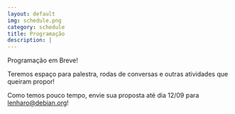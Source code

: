 ```yaml
---
layout: default
img: schedule.png
category: schedule
title: Programação
description: |
---
```

  Programação em Breve!

Teremos espaço para palestra, rodas de conversas e outras atividades que queiram propor!

Como temos pouco tempo, envie sua proposta até dia 12/09 para lenharo@debian.org!

<!-- 
<table style="border-collapse: collapse; width: 100%;">
  <thead>
    <tr>
      <th style="border: 1px solid black; width: 100px; text-align: center;">Horário</th>
      <th style="border: 1px solid black; width: 150px; text-align: center;">Título</th>
      <th style="border: 1px solid black; width: 300px; text-align: center;">Descrição</th>
      <th style="border: 1px solid black; width: 150px; text-align: center;">Palestrante</th>
     </tr>
  </thead>
  <tbody>
    <tr>
      <td style="border: 1px solid black;">08:45</td>
      <td style="border: 1px solid black;">Recepção</td>
      <td style="border: 1px solid black;">Recepção aos participantes</td>
      <td style="border: 1px solid black;">Organização</td>
    </tr>
    <tr>
      <td style="border: 1px solid black;">09:00</td>
      <td style="border: 1px solid black;">Abertura do evento</td>
      <td style="border: 1px solid black;">Abertura do evento, com informações sobre o dia!</td>
      <td style="border: 1px solid black;">Organização</td>
    </tr>
    <tr>
      <td style="border: 1px solid black;">09:15</td>
      <td style="border: 1px solid black;">Debian: O Sistema Universal</td>
      <td style="border: 1px solid black;">Durante esta atividade, serão apresentados detalhes sobre o surgimento do projeto Debian, como é feita a organização do projeto. Adicionalmente será apresentado sobre nosso programa de mentoria presencial em Curitiba.</td>
      <td style="border: 1px solid black;">Daniel Lenharo</td>
    </tr>
    <tr>
      <td style="border: 1px solid black;">10:00</td>
      <td style="border: 1px solid black;">Intervalo</td>
      <td style="border: 1px solid black;">Intervalo para um breve coffee Break e network entre os participantes.</td>
      <td style="border: 1px solid black;"></td>
    </tr>
    <tr>
      <td style="border: 1px solid black;">10:30</td>
      <td style="border: 1px solid black;">Adicionando Testes a um Pacote Debian</td>
      <td style="border: 1px solid black;">Os servidores do Debian executam comandos e scripts,localizados em pacotes, visando testar se o software entregue ao usuário funciona conforme o esperado. Existem diversos pacotes onde é necessário ter tais testes. Esta atividade mostra os detalhes de como realizar a sua criação. Ela é uma das ações que serão realizadas nas mentorias do Debian Curitiba neste segundo semestre.</td>
      <td style="border: 1px solid black;">Marcos Talau</td>
    </tr>
    <tr>
      <td style="border: 1px solid black;">11:00</td>
      <td style="border: 1px solid black;">Como o Software Está Presente no Dia a Dia</td>
      <td style="border: 1px solid black;">O Software Livre está muito mais presente em nossas vidas do que imaginamos — dos servidores que sustentam a internet aos aplicativos no nosso celular. Nesta palestra, vamos explorar exemplos práticos de como essas tecnologias moldam nosso cotidiano, seu impacto econômico e social, e como qualquer pessoa pode contribuir para essa comunidade global.</td>
      <td style="border: 1px solid black;">Leonardo Rodrigues</td>
    </tr>
    <tr>
      <td style="border: 1px solid black;">12:00</td>
      <td style="border: 1px solid black;">Encerramento</td>
      <td style="border: 1px solid black;">Encerramento do Evento</td>
      <td style="border: 1px solid black;">Organização</td>
    </tr>
  </tbody>
</table>
-->